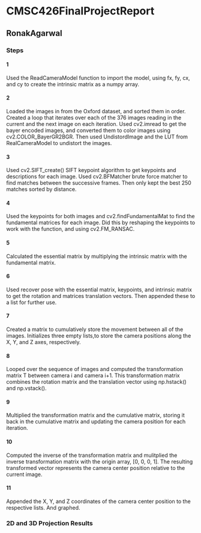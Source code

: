 # CMSC426FinalProjectReport
## RonakAgarwal

### Steps

#### 1
Used the ReadCameraModel function to import the model, using fx, fy, cx, and cy to create the intrinsic matrix as a numpy array.

#### 2
Loaded the images in from the Oxford dataset, and sorted them in order. Created a loop that iterates over each of the 376 images reading in the current and the next image on each iteration. Used cv2.imread to get the bayer encoded images, and converted them to color images using cv2.COLOR_BayerGR2BGR. Then used UndistordImage and the LUT from RealCameraModel to undistort the images.

#### 3
Used cv2.SIFT_create() SIFT keypoint algorithm to get keypoints and descriptions for each image. Used cv2.BFMatcher brute force matcher to find matches between the successive frames. Then only kept the best 250 matches sorted by distance.

#### 4
Used the keypoints for both images and cv2.findFundamentalMat to find the fundamental matrices for each image. Did this by reshaping the keypoints to work with the function, and using cv2.FM_RANSAC.

#### 5
Calculated the essential matrix by multiplying the intrinsic matrix with the fundamental matrix.

#### 6
Used recover pose with the essential matrix, keypoints, and intrinsic matrix to get the rotation and matrices translation vectors. Then appended these to a list for further use.

#### 7

Created a matrix to cumulatively store the movement between all of the images. Initializes three empty lists,to store the camera positions along the X, Y, and Z axes, respectively.

#### 8

Looped over the sequence of images and computed the transformation matrix T between camera i and camera i+1. This transformation matrix combines the rotation matrix and the translation vector using np.hstack() and np.vstack().

#### 9

Multiplied the transformation matrix and the cumulative matrix, storing it back in the cumulative matrix and updating the camera position for each iteration.

#### 10

Computed the inverse of the transformation matrix and mulitplied the inverse transformation matrix with the origin array, [0, 0, 0, 1]. The resulting transformed vector represents the camera center position relative to the current image.

#### 11

Appended the X, Y, and Z coordinates of the camera center position to the respective lists. And graphed.

### 2D and 3D Projection Results